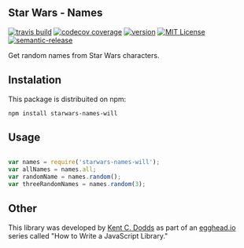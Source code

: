 ## Star Wars - Names

[![travis build](https://img.shields.io/travis/willianjusten/starwars-names.svg?style=flat-square)](https://travis-ci.org/willianjusten/starwars-names)
[![codecov coverage](https://img.shields.io/codecov/c/github/willianjusten/starwars-names.svg?style=flat-square)](https://codecov.io/github/willianjusten/starwars-names)
[![version](https://img.shields.io/npm/v/starwars-names-will.svg?style=flat-square)](https://www.npmjs.com/package/starwars-names-will)
[![MIT License](https://img.shields.io/npm/l/starwars-names-will.svg?style=flat-square)](https://opensource.org/licenses/MIT)
[![semantic-release](https://img.shields.io/badge/%20%20%F0%9F%93%A6%F0%9F%9A%80-semantic--release-e10079.svg?style=flat-square)](https://github.com/semantic-release/semantic-release)

Get random names from Star Wars characters.

## Instalation

This package is distribuited on npm:

```
npm install starwars-names-will
```

## Usage

```javascript

var names = require('starwars-names-will');
var allNames = names.all;
var randomName = names.random();
var threeRandomNames = names.random(3);
```

## Other

This library was developed by [Kent C. Dodds](https://twitter.com/kentcdodds) as part of an [egghead.io](http://egghead.io/) series called "How to Write a JavaScript Library."